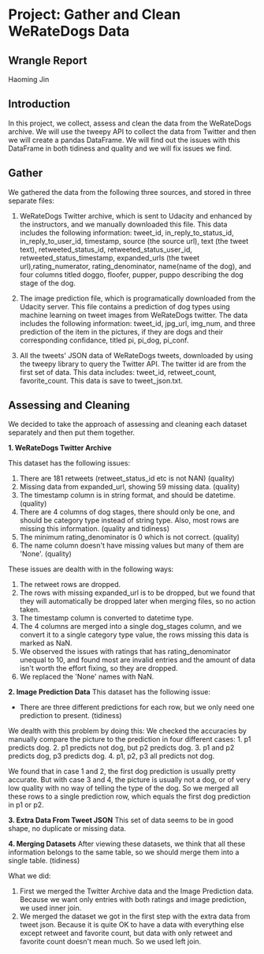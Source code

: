 # Project: Gather and Clean WeRateDogs Data
## Wrangle Report
Haoming Jin

## Introduction
In this project, we collect, assess and clean the data from the WeRateDogs archive. We will use the tweepy API to collect the data from Twitter and then we will create a pandas DataFrame. We will find out the issues with this DataFrame in both tidiness and quality and we will fix issues we find.

## Gather

We gathered the data from the following three sources, and stored in three separate files:
1. WeRateDogs Twitter archive, which is sent to Udacity and enhanced by the instructors, and we manually downloaded this file. This data includes the following information: tweet_id, in_reply_to_status_id, in_reply_to_user_id, timestamp, source (the source url), text (the tweet text), retweeted_status_id, retweeted_status_user_id, retweeted_status_timestamp, expanded_urls (the tweet url),rating_numerator, rating_denominator, name(name of the dog), and four columns titled doggo, floofer, pupper, puppo describing the dog stage of the dog.

2. The image prediction file, which is programatically downloaded from the Udacity server. This file contains a prediction of dog types using machine learning on tweet images from WeRateDogs twitter. The data includes the following information: tweet_id, jpg_url, img_num, and three prediction of the item in the pictures, if they are dogs and their corresponding confidance, titled pi, pi_dog, pi_conf.

3. All the tweets' JSON data of WeRateDogs tweets, downloaded by using the tweepy library to query the Twitter API. The twitter id are from the first set of data. This data includes: tweet_id, retweet_count, favorite_count. This data is save to tweet_json.txt.

## Assessing and Cleaning

We decided to take the approach of assessing and cleaning each dataset separately and then put them together.

**1. WeRateDogs Twitter Archive**

This dataset has the following issues:
1. There are 181 retweets (retweet_status_id etc is not NAN) (quality)
2. Missing data from expanded_url, showing 59 missing data. (quality)
3. The timestamp column is in string format, and should be datetime.(quality)
4. There are 4 columns of dog stages, there should only be one, and should be category type instead of string type. Also, most rows are missing this information. (quality and tidiness)
5. The minimum rating_denominator is 0 which is not correct. (quality)
6. The name column doesn't have missing values but many of them are 'None'. (quality)

These issues are dealth with in the following ways:
1. The retweet rows are dropped.
2. The rows with missing expanded_url is to be dropped, but we found that they will automatically be dropped later when merging files, so no action taken.
3. The timestamp column is converted to datetime type.
4. The 4 columns are merged into a single dog_stages column, and we convert it to a single category type value, the rows missing this data is marked as NaN.
5. We observed the issues with ratings that has rating_denominator unequal to 10, and found most are invalid entries and the amount of data isn't worth the effort fixing, so they are dropped.
6. We replaced the 'None' names with NaN.

**2. Image Prediction Data**
This dataset has the following issue:
- There are three different predictions for each row, but we only need one prediction to present. (tidiness)

We dealth with this problem by doing this:
We checked the accuracies by manually compare the picture to the prediction in four different cases: 1. p1 predicts dog. 2. p1 predicts not dog, but p2 predicts dog. 3. p1 and p2 predicts dog, p3 predicts dog. 4. p1, p2, p3 all predicts not dog.

We found that in case 1 and 2, the first dog prediction is usually pretty accurate. But with case 3 and 4, the picture is usually not a dog, or of very low quality with no way of telling the type of the dog. So we merged all these rows to a single prediction row, which equals the first dog prediction in p1 or p2.

**3. Extra Data From Tweet JSON**
This set of data seems to be in good shape, no duplicate or missing data.

**4. Merging Datasets**
After viewing these datasets, we think that all these information belongs to the same table, so we should merge them into a single table. (tidiness)

What we did:
1. First we merged the Twitter Archive data and the Image Prediction data. Because we want only entries with both ratings and image prediction, we used inner join.
2. We merged the dataset we got in the first step with the extra data from tweet json. Because it is quite OK to have a data with everything else except retweet and favorite count, but data with only retweet and favorite count doesn't mean much. So we used left join.
